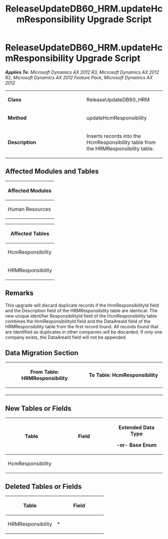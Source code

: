 ﻿---
title: ReleaseUpdateDB60_HRM.updateHcmResponsibility Upgrade Script
TOCTitle: ReleaseUpdateDB60_HRM.updateHcmResponsibility Upgrade Script
ms:assetid: 769bf3de-c7bf-4857-02d0-c9ab5b8b755d
ms:mtpsurl: https://msdn.microsoft.com/en-us/library/JJ719339(v=AX.60)
ms:contentKeyID: 49709130
ms.date: 05/18/2015
mtps_version: v=AX.60
---

# ReleaseUpdateDB60\_HRM.updateHcmResponsibility Upgrade Script 


_**Applies To:** Microsoft Dynamics AX 2012 R3, Microsoft Dynamics AX 2012 R2, Microsoft Dynamics AX 2012 Feature Pack, Microsoft Dynamics AX 2012_

<table>
<colgroup>
<col style="width: 50%" />
<col style="width: 50%" />
</colgroup>
<tbody>
<tr class="odd">
<td><p><strong>Class</strong></p></td>
<td><p>ReleaseUpdateDB60_HRM</p></td>
</tr>
<tr class="even">
<td><p><strong>Method</strong></p></td>
<td><p>updateHcmResponsibility</p></td>
</tr>
<tr class="odd">
<td><p><strong>Description</strong></p></td>
<td><p>Inserts records into the HcmResponsibility table from the HRMResponsibility table.</p></td>
</tr>
</tbody>
</table>


## Affected Modules and Tables

<table>
<colgroup>
<col style="width: 100%" />
</colgroup>
<thead>
<tr class="header">
<th><p>Affected Modules</p></th>
</tr>
</thead>
<tbody>
<tr class="odd">
<td><p>Human Resources</p></td>
</tr>
</tbody>
</table>


<table>
<colgroup>
<col style="width: 100%" />
</colgroup>
<thead>
<tr class="header">
<th><p>Affected Tables</p></th>
</tr>
</thead>
<tbody>
<tr class="odd">
<td><p>HcmResponsibility</p></td>
</tr>
<tr class="even">
<td><p>HRMResponsibility</p></td>
</tr>
</tbody>
</table>


## Remarks

This upgrade will discard duplicate records if the HrmResponsibilityId field and the Description field of the HRMResponsibility table are identical. The new unique identifier ResponsibilityId field of the HcmResponsibility table combines the HrmResponsibilityId field and the DataAreaId field of the HRMResponsibility table from the first record found. All records found that are identified as duplicates in other companies will be discarded. If only one company exists, the DataAreaId field will not be appended.

## Data Migration Section

<table>
<colgroup>
<col style="width: 50%" />
<col style="width: 50%" />
</colgroup>
<thead>
<tr class="header">
<th><p>From Table: HRMResponsibility</p></th>
<th><p>To Table: HcmResponsibility</p></th>
</tr>
</thead>
<tbody>
<tr class="odd">
<td><p></p></td>
<td><p></p></td>
</tr>
</tbody>
</table>


## New Tables or Fields

<table>
<colgroup>
<col style="width: 33%" />
<col style="width: 33%" />
<col style="width: 33%" />
</colgroup>
<thead>
<tr class="header">
<th><p>Table</p></th>
<th><p>Field</p></th>
<th><p>Extended Data Type</p>
<p>-or- Base Enum</p></th>
</tr>
</thead>
<tbody>
<tr class="odd">
<td><p>HcmResponsibility</p></td>
<td><p></p></td>
<td><p></p></td>
</tr>
</tbody>
</table>


## Deleted Tables or Fields

<table>
<colgroup>
<col style="width: 50%" />
<col style="width: 50%" />
</colgroup>
<thead>
<tr class="header">
<th><p>Table</p></th>
<th><p>Field</p></th>
</tr>
</thead>
<tbody>
<tr class="odd">
<td><p>HRMResponsibility</p></td>
<td><p>*</p></td>
</tr>
</tbody>
</table>

  


